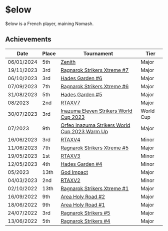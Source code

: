 # $elow

$elow is a French player, maining Nomash.

## Achievements

| Date | Place | Tournament | Tier |
| - | - | - | - |
| 06/01/2024 | 5th | [Zenith](../../tournaments/misc/zenith.md) | Major |
| 19/11/2023 | 3rd | [Ragnarok Strikers Xtreme #7](../../tournaments/ragna/ragnax7.md) | Major |
| 06/10/2023 | 3rd | [Hades Garden #6](../../tournaments/hg/hg6.md) | Major |
| 07/09/2023 | 7th | [Ragnarok Strikers Xtreme #6](../../tournaments/ragna/ragnax6.md) | Major |
| 31/08/2023 | 5th | [Hades Garden #5](../../tournaments/hg/hg5.md) | Major |
| 08/2023 | 2nd | [RTAXV7](../../tournaments/rtaxv/rtaxv7.md) | Major |
| 30/07/2023 | 3rd | [Inazuma Eleven Strikers World Cup 2023](../../tournaments/worldcup23.md) | World Cup |
| 07/2023 | 9th | [Orfeo Inazuma Strikers World Cup 2023 Warm Up](../../tournaments/misc/orfeowc.md) | Major |
| 16/06/2023 | 3rd | [RTAXV4](../../tournaments/rtaxv/rtaxv4.md) | Minor |
| 11/06/2023 | 7th | [Ragnarok Strikers Xtreme #5](../../tournaments/ragna/ragnax5.md) | Major |
| 19/05/2023 | 1st | [RTAXV3](../../tournaments/rtaxv/rtaxv3.md) | Minor |
| 12/05/2023 | 4th | [Hades Garden #4](../../tournaments/hg/hg4.md) | Minor |
| 05/2023 | 13th | [God Impact](../../tournaments/misc/godimpact.md) | Major |
| 04/03/2023 | 2nd | [RTAXV2](../../tournaments/rtaxv/rtaxv2.md) | Minor |
| 02/10/2022 | 13th | [Ragnarok Strikers Xtreme #1](../../tournaments/ragna/ragnax1.md) | Major |
| 16/09/2022 | 9th | [Area Holy Road #2](../../tournaments/misc/holyroad2.md) | Major |
| 18/06/2022 | 9th | [Area Holy Road #1](../../tournaments/misc/holyroad1.md) | Major |
| 24/07/2022 | 3rd | [Ragnarok Strikers #5](../../tournaments/ragna/ragna5.md) | Major |
| 13/06/2022 | 5th | [Ragnarok Strikers #4](../../tournaments/ragna/ragna4.md) | Major |

